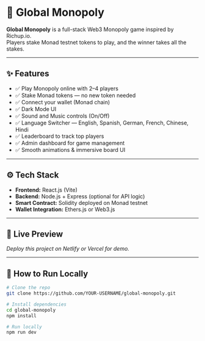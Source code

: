 # 🎲 Global Monopoly

**Global Monopoly** is a full-stack Web3 Monopoly game inspired by Richup.io.  
Players stake Monad testnet tokens to play, and the winner takes all the stakes.

---

## ✨ Features

- ✅ Play Monopoly online with 2–4 players
- ✅ Stake Monad tokens — no new token needed
- ✅ Connect your wallet (Monad chain)
- ✅ Dark Mode UI
- ✅ Sound and Music controls (On/Off)
- ✅ Language Switcher — English, Spanish, German, French, Chinese, Hindi
- ✅ Leaderboard to track top players
- ✅ Admin dashboard for game management
- ✅ Smooth animations & immersive board UI

---

## ⚙️ Tech Stack

- **Frontend:** React.js (Vite)
- **Backend:** Node.js + Express (optional for API logic)
- **Smart Contract:** Solidity deployed on Monad testnet
- **Wallet Integration:** Ethers.js or Web3.js

---

## 🔗 Live Preview

_Deploy this project on Netlify or Vercel for demo._

---

## 🚀 How to Run Locally

```bash
# Clone the repo
git clone https://github.com/YOUR-USERNAME/global-monopoly.git

# Install dependencies
cd global-monopoly
npm install

# Run locally
npm run dev
